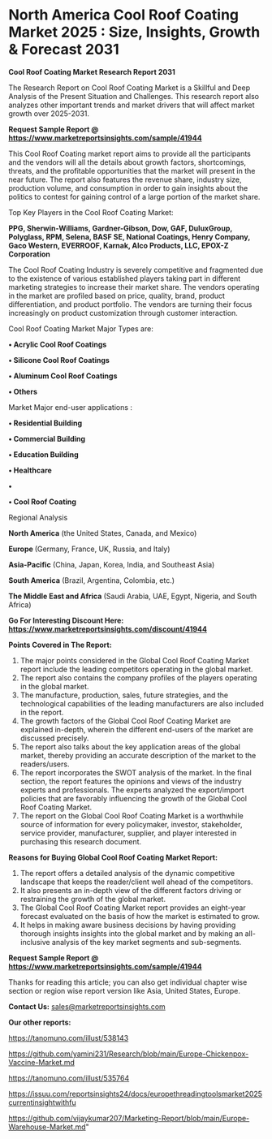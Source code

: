 # North America Cool Roof Coating Market 2025 : Size, Insights, Growth & Forecast 2031

<strong>Cool Roof Coating Market Research Report 2031</strong>

The Research Report on Cool Roof Coating Market is a Skillful and Deep Analysis of the Present Situation and Challenges. This research report also analyzes other important trends and market drivers that will affect market growth over 2025-2031.

<strong>Request Sample Report @ <a href=https://www.marketreportsinsights.com/sample/41944>https://www.marketreportsinsights.com/sample/41944</a></strong>

This Cool Roof Coating market report aims to provide all the participants and the vendors will all the details about growth factors, shortcomings, threats, and the profitable opportunities that the market will present in the near future. The report also features the revenue share, industry size, production volume, and consumption in order to gain insights about the politics to contest for gaining control of a large portion of the market share.

Top Key Players in the Cool Roof Coating Market:

<strong>PPG, Sherwin-Williams, Gardner-Gibson, Dow, GAF, DuluxGroup, Polyglass, RPM, Selena, BASF SE, National Coatings, Henry Company, Gaco Western, EVERROOF, Karnak, Alco Products, LLC, EPOX-Z Corporation</strong>

The Cool Roof Coating Industry is severely competitive and fragmented due to the existence of various established players taking part in different marketing strategies to increase their market share. The vendors operating in the market are profiled based on price, quality, brand, product differentiation, and product portfolio. The vendors are turning their focus increasingly on product customization through customer interaction.

Cool Roof Coating Market Major Types are:

<strong>•  Acrylic Cool Roof Coatings

•  Silicone Cool Roof Coatings

•  Aluminum Cool Roof Coatings

•  Others</strong>

Market Major end-user applications :

<strong>•  Residential Building

•  Commercial Building

•  Education Building

•  Healthcare

•  

•  Cool Roof Coating</strong>

Regional Analysis

</u><strong><b>North America</b></strong> (the United States, Canada, and Mexico)

<strong><b>Europe </b></strong>(Germany, France, UK, Russia, and Italy)

<strong><b>Asia-Pacific</b></strong> (China, Japan, Korea, India, and Southeast Asia)

<strong><b>South America</b></strong> (Brazil, Argentina, Colombia, etc.)

<strong><b>The Middle East and Africa</b></strong> (Saudi Arabia, UAE, Egypt, Nigeria, and South Africa)

<strong>Go For Interesting Discount Here: <a href=https://www.marketreportsinsights.com/discount/41944>https://www.marketreportsinsights.com/discount/41944</a></strong>

<strong>Points Covered in The Report:</strong>
<ol>
  <li>The major points considered in the Global Cool Roof Coating Market report include the leading competitors operating in the global market.</li>
  <li>The report also contains the company profiles of the players operating in the global market.</li>
  <li>The manufacture, production, sales, future strategies, and the technological capabilities of the leading manufacturers are also included in the report.</li>
  <li>The growth factors of the Global Cool Roof Coating Market are explained in-depth, wherein the different end-users of the market are discussed precisely.</li>
  <li>The report also talks about the key application areas of the global market, thereby providing an accurate description of the market to the readers/users.</li>
  <li>The report incorporates the SWOT analysis of the market. In the final section, the report features the opinions and views of the industry experts and professionals. The experts analyzed the export/import policies that are favorably influencing the growth of the Global Cool Roof Coating Market.</li>
  <li>The report on the Global Cool Roof Coating Market is a worthwhile source of information for every policymaker, investor, stakeholder, service provider, manufacturer, supplier, and player interested in purchasing this research document.</li>
</ol>
<strong>Reasons for Buying Global Cool Roof Coating Market Report:</strong>

<ol>
  <li>The report offers a detailed analysis of the dynamic competitive landscape that keeps the reader/client well ahead of the competitors.</li>
  <li>It also presents an in-depth view of the different factors driving or restraining the growth of the global market.</li>
  <li>The Global Cool Roof Coating Market report provides an eight-year forecast evaluated on the basis of how the market is estimated to grow.</li>
  <li>It helps in making aware business decisions by having providing thorough insights insights into the global market and by making an all-inclusive analysis of the key market segments and sub-segments.</li>
</ol>
<strong>Request Sample Report @ <a href=https://www.marketreportsinsights.com/sample/41944>https://www.marketreportsinsights.com/sample/41944</a></strong>


Thanks for reading this article; you can also get individual chapter wise section or region wise report version like Asia, United States, Europe.

<strong>Contact Us:</strong>
sales@marketreportsinsights.com

<strong>Our other reports:</strong>

<a href=https://tanomuno.com/illust/538143>https://tanomuno.com/illust/538143</a>

<a href=https://github.com/yamini231/Research/blob/main/Europe-Chickenpox-Vaccine-Market.md>https://github.com/yamini231/Research/blob/main/Europe-Chickenpox-Vaccine-Market.md</a>

<a href=https://tanomuno.com/illust/535764>https://tanomuno.com/illust/535764</a>

<a href=https://issuu.com/reportsinsights24/docs/europethreadingtoolsmarket2025currentinsightwithfu>https://issuu.com/reportsinsights24/docs/europethreadingtoolsmarket2025currentinsightwithfu</a>

<a href=https://github.com/vijaykumar207/Marketing-Report/blob/main/Europe-Warehouse-Market.md>https://github.com/vijaykumar207/Marketing-Report/blob/main/Europe-Warehouse-Market.md</a>"
